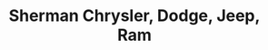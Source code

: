 ---
title: "Sherman Chrysler, Dodge, Jeep, Ram"
url: /skokie/sherman-chrysler-dodge-jeep-ram/
shop: car
---